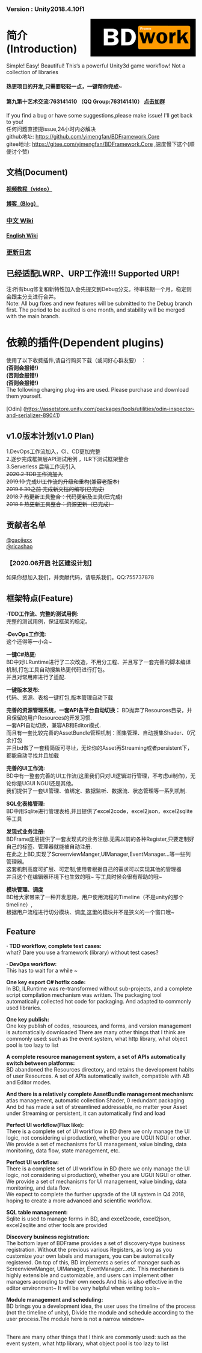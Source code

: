 ### Version : Unity2018.4.10f1  
<img src="./BDTemp/Img/logo.png" width = "280" height = "100" div align=right />

# 简介(Introduction)
Simple! Easy! Beautiful!  This‘s a powerful Unity3d game workflow! Not a collection of libraries  

#### 热更项目的开发,只需要轻轻一点，一键帮你完成~  

#### 第九第十艺术交流:763141410 （QQ Group:763141410）  [点击加群](http://shang.qq.com/wpa/qunwpa?idkey=8e33dccb44f8ac09e3d9ef421c8ec66391023ae18987bdfe5071d57e3dc8af3f)
If you find a bug or have some suggestions,please make issue! I'll get back to you!  
任何问题直接提issue,24小时内必解决   
github地址: https://github.com/yimengfan/BDFramework.Core  
gitee地址: https://gitee.com/yimengfan/BDFramework.Core  ,速度慢下这个(顺便讨个赞)

## 文档(Document)  
 #### [  视频教程（video）](https://www.bilibili.com/video/av78814115/)
 #### [  博客（Blog）](https://zhuanlan.zhihu.com/c_177032018)
 ### [中文 Wiki](https://www.yuque.com/naipaopao/eg6gik)  
 #### [English Wiki](http://www.nekosang.com)  
 ### [  更新日志 ](https://github.com/yimengfan/BDFramework.Core/wiki/V0.01-%E6%9B%B4%E6%96%B0%E6%97%A5%E5%BF%97)  
 ## 已经适配LWRP、URP工作流!!!    Supported URP!
注:所有bug修复和新特性加入会先提交到Debug分支。待审核期一个月，稳定则会跟主分支进行合并。  
Note: All bug fixes and new features will be submitted to the Debug branch first. The period to be audited is one month, and stability will be merged with the main branch.


# 依赖的插件(Dependent plugins)
使用了以下收费插件,请自行购买下载（或问好心群友要） ：  
**(否则会报错!)**  
**(否则会报错!)**  
**(否则会报错!)**  
The following charging plug-ins are used. Please purchase and download them yourself.  
<br>[Odin] (https://assetstore.unity.com/packages/tools/utilities/odin-inspector-and-serializer-89041)  

## v1.0版本计划(v1.0 Plan)
1.DevOps工作流加入，CI、CD更加完整  
2.逐步完成框架层API测试用例 ，ILR下测试框架整合  
3.Serverless 后端工作流引入
<br> ~~2020.2 TDD工作流加入~~
<br> ~~2019.10 完成UI工作流的升级和重构(兼容老版本)~~
<br> ~~2019.6.30之前 完成新文档的编写(已完成)
<br> 2018.7 热更新工具整合：代码更新及工具(已完成)
<br> 2018.8 热更新工具整合：资源更新（已完成）~~  
## 贡献者名单
[@gaojiexx](https://github.com/gaojiexx)  
[@ricashao](https://github.com/ricashao)  
### 【2020.06开启 社区建设计划】  
如果你想加入我们，并贡献代码，请联系我们。QQ:755737878  
## 框架特点(Feature)
   **·TDD工作流、完整的测试用例:**  
  完整的测试用例，保证框架的稳定。
   
   **·DevOps工作流:**  
   这个还得等一小会~
  
  **一键C#热更:**  
   BD中对ILRuntime进行了二次改造，不用分工程、并且写了一套完善的脚本编译机制,打包工具自动搜集热更代码进行打包。  
   并且对常用库进行了适配.  
 
   **一键版本发布:**  
   代码、资源、表格一键打包,版本管理自动下载  

   
   **完善的资源管理系统，一套API各平台自动切换：**
   BD抛弃了Resources目录，并且保留的用户Resources的开发习惯.  
   一套API自动切换，兼容AB和Editor模式.  
   而且有一套比较完善的AssetBundle管理机制：图集管理、自动搜集Shader、0冗余打包  
   并且bd做了一套精简版可寻址，无论你的Asset再Streaming或者persistent下，都能自动寻找并且加载  
   
   **完善的UI工作流:**  
   BD中有一整套完善的UI工作流(这里我们只对UI逻辑进行管理，不考虑ui制作)，无论你是UGUI NGUI还是其他。  
   我们提供了一套UI管理、值绑定、数据监听、数据流、状态管理等一系列机制.  
   
   **SQL化表格管理:**   
   BD中用Sqlite进行管理表格,并且提供了excel2code，excel2json，excel2sqlite等工具  
   
   **发现式业务注册:**  
   BDFrame底层提供了一套发现式的业务注册.无需以前的各种Register,只要定制好自己的标签、管理器就能被自动注册.  
   在此之上BD,实现了ScreenviewManger,UIManager,EventManager...等一些列管理器。  
   这套机制高度可扩展、可定制,使用者根据自己的需求可以实现其他的管理器  
   并且这个在编辑器环境下也生效的哦~ 写工具时候会很有帮助的哦~  
   
   **模块管理、调度**  
   BD给大家带来了一种开发思路，用户使用流程的Timeline（不是unity的那个timeline）,  
   根据用户流程进行切分模块、调度,这里的模块并不是狭义的一个窗口哦~  
   

   

   ## Feature  

   **· TDD workflow, complete test cases:**  
 what? Dare you use a framework (library) without test cases?  
 
   **· DevOps workflow:**  
   This has to wait for a while ~  
      
   **One key export C# hotfix code:**  
In BD, ILRuntime was re-transformed without sub-projects, and a complete script compilation mechanism was written. The packaging tool automatically collected hot code for packaging.
And adapted to commonly used libraries.

 **One key publish:**  
One key publish of codes, resources, and forms, and version management is automatically downloaded
There are many other things that I think are commonly used: such as the event system, what http library, what object pool is too lazy to list

**A complete resource management system, a set of APIs automatically switch between platforms:**  
BD abandoned the Resources directory, and retains the development habits of user Resources.
A set of APIs automatically switch, compatible with AB and Editor modes.

**And there is a relatively complete AssetBundle management mechanism:**   
atlas management, automatic collection Shader, 0 redundant packaging
And bd has made a set of streamlined addressable, no matter your Asset under Streaming or persistent, it can automatically find and load

**Perfect UI workflow(Flux like):**  
There is a complete set of UI workflow in BD (here we only manage the UI logic, not considering ui production), whether you are UGUI NGUI or other.
We provide a set of mechanisms for UI management, value binding, data monitoring, data flow, state management, etc.  
   
   **Perfect UI workflow:**  
   There is a complete set of UI workflow in BD (here we only manage the UI logic, not considering ui production), whether you are UGUI NGUI or other.  
   We provide a set of mechanisms for UI management, value binding, data monitoring, and data flow.  
   We expect to complete the further upgrade of the UI system in Q4 2018, hoping to create a more advanced and scientific workflow.    
   
   **SQL table management:**  
Sqlite is used to manage forms in BD, and excel2code, excel2json, excel2sqlite and other tools are provided

   **Discovery business registration:**  
The bottom layer of BDFrame provides a set of discovery-type business registration. Without the previous various Registers, as long as you customize your own labels and managers, you can be automatically registered.
On top of this, BD implements a series of manager such as ScreenviewManger, UIManager, EventManager...etc.
This mechanism is highly extensible and customizable, and users can implement other managers according to their own needs
And this is also effective in the editor environment~ It will be very helpful when writing tools~

   **Module management and scheduling:**  
BD brings you a development idea, the user uses the timeline of the process (not the timeline of unity),
Divide the module and schedule according to the user process.The module here is not a narrow window~
     
   </br>There are many other things that I think are commonly used: such as the event system, what http library, what object pool is too lazy to list  

